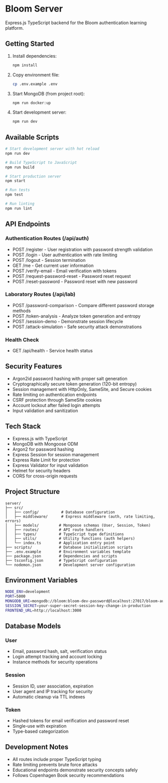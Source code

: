 # Bloom Server
Express.js TypeScript backend for the Bloom authentication learning platform.

## Getting Started

1. Install dependencies:
   ```bash
   npm install
   ```

2. Copy environment file:
   ```bash
   cp .env.example .env
   ```

3. Start MongoDB (from project root):
   ```bash
   npm run docker:up
   ```

4. Start development server:
   ```bash
   npm run dev
   ```

## Available Scripts

```bash
# Start development server with hot reload
npm run dev

# Build TypeScript to JavaScript
npm run build

# Start production server
npm start

# Run tests
npm test

# Run linting
npm run lint
```

## API Endpoints

### Authentication Routes (/api/auth)
- POST /register - User registration with password strength validation
- POST /login - User authentication with rate limiting
- POST /logout - Session termination
- GET /me - Get current user information
- POST /verify-email - Email verification with tokens
- POST /request-password-reset - Password reset request
- POST /reset-password - Password reset with new password

### Laboratory Routes (/api/lab)
- POST /password-comparison - Compare different password storage methods
- POST /token-analysis - Analyze token generation and entropy
- POST /session-demo - Demonstrate session lifecycle
- POST /attack-simulation - Safe security attack demonstrations

### Health Check
- GET /api/health - Service health status

## Security Features

- Argon2id password hashing with proper salt generation
- Cryptographically secure token generation (120-bit entropy)
- Session management with HttpOnly, SameSite, and Secure cookies
- Rate limiting on authentication endpoints
- CSRF protection through SameSite cookies
- Account lockout after failed login attempts
- Input validation and sanitization

## Tech Stack

- Express.js with TypeScript
- MongoDB with Mongoose ODM
- Argon2 for password hashing
- Express Session for session management
- Express Rate Limit for protection
- Express Validator for input validation
- Helmet for security headers
- CORS for cross-origin requests

## Project Structure

```
server/
├── src/
│   ├── config/          # Database configuration
│   ├── middleware/      # Express middleware (auth, rate limiting, errors)
│   ├── models/         # Mongoose schemas (User, Session, Token)
│   ├── routes/         # API route handlers
│   ├── types/          # TypeScript type definitions
│   ├── utils/          # Utility functions (auth helpers)
│   └── index.ts        # Application entry point
├── scripts/            # Database initialization scripts
├── .env.example        # Environment variables template
├── package.json        # Dependencies and scripts
├── tsconfig.json       # TypeScript configuration
└── nodemon.json        # Development server configuration
```

## Environment Variables

```bash
NODE_ENV=development
PORT=5000
MONGODB_URI=mongodb://bloom:bloom-dev-password@localhost:27017/bloom-auth
SESSION_SECRET=your-super-secret-session-key-change-in-production
FRONTEND_URL=http://localhost:3000
```

## Database Models

### User
- Email, password hash, salt, verification status
- Login attempt tracking and account locking
- Instance methods for security operations

### Session
- Session ID, user association, expiration
- User agent and IP tracking for security
- Automatic cleanup via TTL indexes

### Token
- Hashed tokens for email verification and password reset
- Single-use with expiration
- Type-based categorization

## Development Notes

- All routes include proper TypeScript typing
- Rate limiting prevents brute force attacks
- Educational endpoints demonstrate security concepts safely
- Follows Copenhagen Book security recommendations